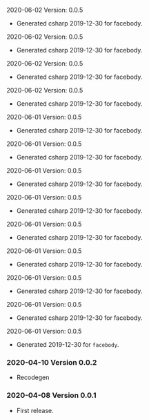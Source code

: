 2020-06-02 Version: 0.0.5
- Generated csharp 2019-12-30 for facebody.

2020-06-02 Version: 0.0.5
- Generated csharp 2019-12-30 for facebody.

2020-06-02 Version: 0.0.5
- Generated csharp 2019-12-30 for facebody.

2020-06-02 Version: 0.0.5
- Generated csharp 2019-12-30 for facebody.

2020-06-01 Version: 0.0.5
- Generated csharp 2019-12-30 for facebody.

2020-06-01 Version: 0.0.5
- Generated csharp 2019-12-30 for facebody.

2020-06-01 Version: 0.0.5
- Generated csharp 2019-12-30 for facebody.

2020-06-01 Version: 0.0.5
- Generated csharp 2019-12-30 for facebody.

2020-06-01 Version: 0.0.5
- Generated csharp 2019-12-30 for facebody.

2020-06-01 Version: 0.0.5
- Generated csharp 2019-12-30 for facebody.

2020-06-01 Version: 0.0.5
- Generated csharp 2019-12-30 for facebody.

2020-06-01 Version: 0.0.5
- Generated csharp 2019-12-30 for facebody.

2020-06-01 Version: 0.0.5
- Generated 2019-12-30 for `facebody`.

### 2020-04-10 Version 0.0.2
* Recodegen

### 2020-04-08 Version 0.0.1
* First release.